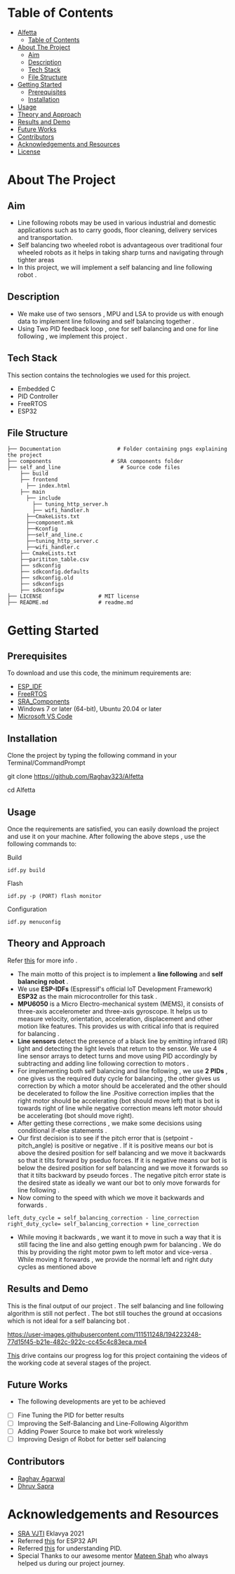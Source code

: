 
# Table of Contents

- [Alfetta](#sketch-2-paint)
  - [Table of Contents](#table-of-contents)
- [About The Project](#about-the-project)
  - [Aim](#aim)
  - [Description](#description)
  - [Tech Stack](#tech-stack)
  - [File Structure](#file-structure)
- [Getting Started](#getting-started)
  - [Prerequisites](#prerequisites)
  - [Installation](#installation)
- [Usage](#usage)
- [Theory and Approach](#theory-and-approach)
- [Results and Demo](#results-and-demo)
- [Future Works](#future-works)
- [Contributors](#contributors)
- [Acknowledgements and Resources](#acknowledgements-and-resources)
- [License](#license)

# About The Project
<!-- Aim -->
## Aim
* Line following robots may be used in various industrial and domestic applications such as to carry goods, floor cleaning, delivery services and transportation.
* Self balancing two wheeled robot is advantageous over traditional four wheeled robots as it helps in taking sharp turns and navigating through tighter areas
* In this project, we will implement a self balancing and line following robot . 

## Description
* We make use of two sensors , MPU and LSA to provide us with enough data to implement line following and self balancing together . 
* Using Two PID feedback loop , one for self balancing and one for line following , we implement this project . 

## Tech Stack
This section contains the technologies we used for this project.
* Embedded C 
* PID Controller 
* FreeRTOS
* ESP32 


## File Structure 
    ├── Documentation                  # Folder containing pngs explaining the project 
    ├── components                   # SRA components folder         
    ├── self_and_line                   # Source code files
        ├── build
        ├── frontend
          ├── index.html
        ├── main 
          ├── include 
            ├── tuning_http_server.h
            ├── wifi_handler.h
          ├──CmakeLists.txt
          ├──component.mk
          ├──Kconfig
          ├──self_and_line.c
          ├──tuning_http_server.c
          ├──wifi_handler.c
        ├── CmakeLists.txt
        ├──parititon_table.csv
        ├── sdkconfig
        ├── sdkconfig.defaults
        ├── sdkconfig.old
        ├── sdkconfigs
        ├── sdkconfigw  
    ├── LICENSE                  # MIT license
    ├── README.md                # readme.md
# Getting Started 

## Prerequisites
To download and use this code, the minimum requirements are:

* [ESP_IDF](https://github.com/espressif/esp-idf)
* [FreeRTOS](https://www.freertos.org/a00104.html)
* [SRA_Components](https://github.com/SRA-VJTI/Wall-E/tree/master/components)
* Windows 7 or later (64-bit), Ubuntu 20.04 or later
* [Microsoft VS Code](https://code.visualstudio.com/download)

## Installation
Clone the project by typing the following command in your Terminal/CommandPrompt

git clone https://github.com/Raghav323/Alfetta 

cd Alfetta

## Usage
Once the requirements are satisfied, you can easily download the project and use it on your machine.
After following the above steps , use the following commands to:

Build
```
idf.py build
```
Flash
```
idf.py -p (PORT) flash monitor
```
Configuration

```
idf.py menuconfig
```

## Theory and Approach
Refer [this](/NOTES/) for more info . 
* The main motto of this project is to implement a **line following** and **self balancing robot** . 
* We use **ESP-IDFs** (Espressif's official IoT Development Framework) **ESP32** as the main microcontroller for this task . 
* **MPU6050** is a Micro Electro-mechanical system (MEMS), it consists of three-axis accelerometer and three-axis gyroscope. It helps us to measure velocity, orientation, acceleration, displacement and other motion like features. This provides us with critical info that is required for balancing .
* **Line sensors** detect the presence of a black line by emitting infrared (IR) light and detecting the light levels that return to the sensor. We use 4 line sensor arrays to detect turns and move using PID accordingly by subtracting and adding line following correction to motors . 
* For implementing both self balancing and line following , we use **2 PIDs** , one gives us the required duty cycle for balancing , the other gives us correction by which a motor should be accelerated and the other should be decelerated to follow the line .Positive correction implies that the right motor should be accelerating (bot should move left) that is bot is towards right of line while negative correction means left motor should be accelerating (bot should move right). 
* After getting these corrections , we make some decisions using conditional if-else statements . 
* Our first decision is to see if the pitch error that is (setpoint - pitch_angle) is positive or negative . If it is positive means our bot is above the desired position for self balancing and we move it backwards so that it tilts forward by pseduo forces. If it is negative means our bot is below the desired position for self balancing and we move it forwards so that it tilts backward by pseudo forces . The negative pitch error state is the desired state as ideally we want our bot to only move forwards for line following . 
* Now coming to the speed with which we move it backwards and forwards . 

```
left_duty_cycle = self_balancing_correction - line_correction 
right_duty_cycle= self_balancing_correction + line_correction
```

* While moving it backwards , we want it to move in such a way that it is still facing the line and also getting enough pwm for balancing . We do this by providing the right motor pwm to left motor and vice-versa . While moving it forwards , we provide the normal left and right duty cycles as mentioned above 

## Results and Demo
This is the final output of our project . The self balancing and line following algorithm is still not perfect . The bot still touches the ground at occasions which is not ideal for a self balancing bot . 

https://user-images.githubusercontent.com/111511248/194223248-77d15f45-b21e-482c-922c-cc45c4c83eca.mp4


[This](https://drive.google.com/drive/folders/1Nv4fsep2QUW2RsTWzTHC5Mxa_L0N7mw3) drive contains our progress log for this project containing the videos of the working code at several stages of the project.

## Future Works
* The following developments are yet to be achieved
- [ ] Fine Tuning the PID for better results 
- [ ] Improving the Self-Balancing and Line-Following Algorithm 
- [ ] Adding Power Source to make bot work wirelessly
- [ ] Improving Design of Robot for better self balancing

## Contributors 

* [Raghav Agarwal](https://github.com/Raghav323)
* [Dhruv Sapra](https://github.com/Dhruv-Sapra)

# Acknowledgements and Resources
* [SRA VJTI](https://www.sravjti.in/) Eklavya 2021  
* Referred [this](https://docs.espressif.com/projects/esp-idf/en/latest/esp32/get-started/) for ESP32 API
* Referred [this](https://www.google.com/search?channel=fs&client=ubuntu&q=PID+without+a+PHD) for understanding PID.
* Special Thanks to our awesome mentor [Mateen Shah](https://github.com/Jamm02) who always helped us during our project journey.
